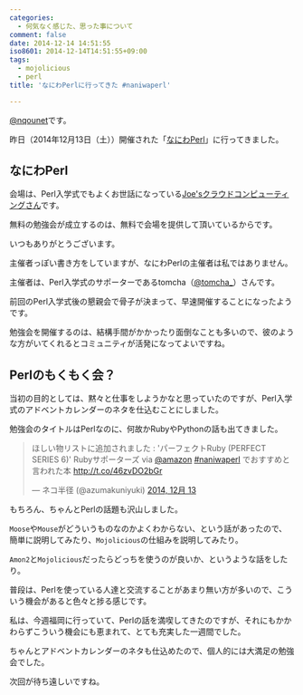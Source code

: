 ```yaml
---
categories:
  - 何気なく感じた、思った事について
comment: false
date: 2014-12-14 14:51:55
iso8601: 2014-12-14T14:51:55+09:00
tags:
  - mojolicious
  - perl
title: 'なにわPerlに行ってきた #naniwaperl'

---
```


<p><a href="https://twitter.com/nqounet">@nqounet</a>です。</p>

<p>昨日（2014年12月13日（土））開催された「<a href="http://naniwaperl.doorkeeper.jp/events/17870">なにわPerl</a>」に行ってきました。</p>



<h2>なにわPerl</h2>

<p>会場は、Perl入学式でもよくお世話になっている<a href="http://www.joeswebhosting.net/">Joe'sクラウドコンピューティングさん</a>です。</p>

<p>無料の勉強会が成立するのは、無料で会場を提供して頂いているからです。</p>

<p>いつもありがとうございます。</p>

<p>主催者っぽい書き方をしていますが、なにわPerlの主催者は私ではありません。</p>

<p>主催者は、Perl入学式のサポーターであるtomcha（<a href="https://twitter.com/tomcha_">@tomcha_</a>）さんです。</p>

<p>前回のPerl入学式後の懇親会で骨子が決まって、早速開催することになったようです。</p>

<p>勉強会を開催するのは、結構手間がかかったり面倒なことも多いので、彼のような方がいてくれるとコミュニティが活発になってよいですね。</p>

<h2>Perlのもくもく会？</h2>

<p>当初の目的としては、黙々と仕事をしようかなと思っていたのですが、Perl入学式のアドベントカレンダーのネタを仕込むことにしました。</p>

<p>勉強会のタイトルはPerlなのに、何故かRubyやPythonの話も出てきました。</p>

<blockquote class="twitter-tweet" lang="ja"><p>ほしい物リストに追加されました : 'パーフェクトRuby (PERFECT SERIES 6)' Rubyサポーターズ via <a href="https://twitter.com/amazon">@amazon</a> <a href="https://twitter.com/hashtag/naniwaperl?src=hash">#naniwaperl</a> でおすすめと言われた本 <a href="http://t.co/46zvDO2bGr">http://t.co/46zvDO2bGr</a></p>&mdash; ネコ半径 (@azumakuniyuki) <a href="https://twitter.com/azumakuniyuki/status/543662945830330369">2014, 12月 13</a></blockquote>

<script async src="//platform.twitter.com/widgets.js" charset="utf-8"></script>

<p>もちろん、ちゃんとPerlの話題も沢山しました。</p>

<p><code>Moose</code>や<code>Mouse</code>がどういうものなのかよくわからない、という話があったので、簡単に説明してみたり、<code>Mojolicious</code>の仕組みを説明してみたり。</p>

<p><code>Amon2</code>と<code>Mojolicious</code>だったらどっちを使うのが良いか、というような話をしたり。</p>

<p>普段は、Perlを使っている人達と交流することがあまり無い方が多いので、こういう機会があると色々と捗る感じです。</p>

<p>私は、今週福岡に行っていて、Perlの話を満喫してきたのですが、それにもかかわらずこういう機会にも恵まれて、とても充実した一週間でした。</p>

<p>ちゃんとアドベントカレンダーのネタも仕込めたので、個人的には大満足の勉強会でした。</p>

<p>次回が待ち遠しいですね。</p>
    	